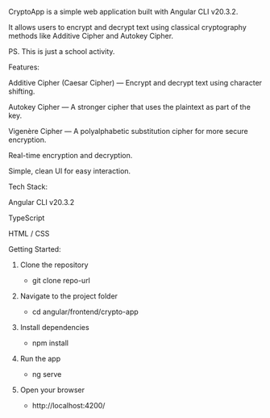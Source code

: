 CryptoApp is a simple web application built with Angular CLI v20.3.2.

It allows users to encrypt and decrypt text using classical cryptography methods like Additive Cipher and Autokey Cipher.

PS. This is just a school activity.

Features:

Additive Cipher (Caesar Cipher) — Encrypt and decrypt text using character shifting.
  
Autokey Cipher — A stronger cipher that uses the plaintext as part of the key.

Vigenère Cipher — A polyalphabetic substitution cipher for more secure encryption.
  
Real-time encryption and decryption.

Simple, clean UI for easy interaction.

Tech Stack:

Angular CLI v20.3.2

TypeScript

HTML / CSS

Getting Started:

1. Clone the repository
    - git clone repo-url

2. Navigate to the project folder
    - cd angular/frontend/crypto-app
      
4. Install dependencies
     - npm install
    
5. Run the app
    - ng serve

5. Open your browser
    - http://localhost:4200/


